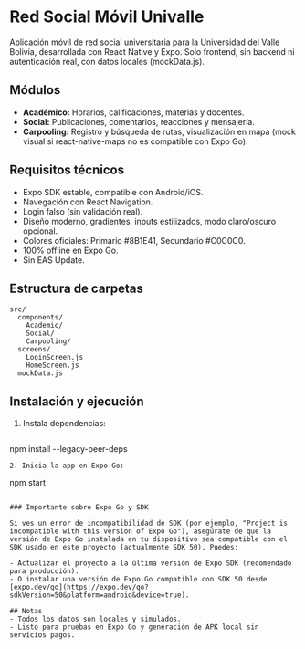 # Red Social Móvil Univalle

Aplicación móvil de red social universitaria para la Universidad del Valle Bolivia, desarrollada con React Native y Expo. Solo frontend, sin backend ni autenticación real, con datos locales (mockData.js).

## Módulos
- **Académico:** Horarios, calificaciones, materias y docentes.
- **Social:** Publicaciones, comentarios, reacciones y mensajería.
- **Carpooling:** Registro y búsqueda de rutas, visualización en mapa (mock visual si react-native-maps no es compatible con Expo Go).

## Requisitos técnicos
- Expo SDK estable, compatible con Android/iOS.
- Navegación con React Navigation.
- Login falso (sin validación real).
- Diseño moderno, gradientes, inputs estilizados, modo claro/oscuro opcional.
- Colores oficiales: Primario #8B1E41, Secundario #C0C0C0.
- 100% offline en Expo Go.
- Sin EAS Update.

## Estructura de carpetas
```
src/
  components/
    Academic/
    Social/
    Carpooling/
  screens/
    LoginScreen.js
    HomeScreen.js
  mockData.js
```

## Instalación y ejecución
1. Instala dependencias:
   ```
npm install --legacy-peer-deps
   ```
2. Inicia la app en Expo Go:
   ```
npm start
   ```

### Importante sobre Expo Go y SDK

Si ves un error de incompatibilidad de SDK (por ejemplo, "Project is incompatible with this version of Expo Go"), asegúrate de que la versión de Expo Go instalada en tu dispositivo sea compatible con el SDK usado en este proyecto (actualmente SDK 50). Puedes:

- Actualizar el proyecto a la última versión de Expo SDK (recomendado para producción).
- O instalar una versión de Expo Go compatible con SDK 50 desde [expo.dev/go](https://expo.dev/go?sdkVersion=50&platform=android&device=true).

## Notas
- Todos los datos son locales y simulados.
- Listo para pruebas en Expo Go y generación de APK local sin servicios pagos.
